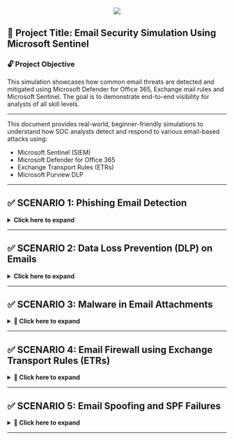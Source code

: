 <h1 align="center">
    <img src="https://readme-typing-svg.herokuapp.com/?font=Righteous&size=35&color=4257f5&center=true&vCenter=true&width=500&height=70&duration=2000&lines=E/Email+Security+Simulation+Project;" />
</h1>

## 🔐 Project Title: Email Security Simulation Using Microsoft Sentinel

### 🔓 Project Objective
This simulation showcases how common email threats are detected and mitigated using Microsoft Defender for Office 365, Exchange mail rules and Microsoft Sentinel. The goal is to demonstrate end-to-end visibility for analysts of all skill levels.

---

This document provides real-world, beginner-friendly simulations to understand how SOC analysts detect and respond to various email-based attacks using:
- Microsoft Sentinel (SIEM)
- Microsoft Defender for Office 365
- Exchange Transport Rules (ETRs)
- Microsoft Purview DLP

---

## ✅ SCENARIO 1: Phishing Email Detection
<details>
<summary><strong> Click here to expand </summary></strong>

### 📖 Real-World Context:
A finance employee at a mid-sized company receives an email that appears to be from the payroll department. The email urges the recipient to click a link to avoid salary delays.
This is a classic phishing attempt aiming to steal login credentials or deliver malware.

### 📧 Sample Email:
From: hr-support@payroll-verify-alert.com
To: finance_dept@company.com
Subject: Urgent: Action Required to Release Salary
Body:

Your payroll verification is pending. Click the link to avoid salary delay:
http://payroll-verify-alert.com/login

### ❌ Red Flags:
- External spoofed domain
- Urgency (salary delay)
- Fake link
- Urgent language: “Action Required”
- External spoofed domain
- Misleading hyperlink
- Impersonation of internal dept.

### 🧪 Analyst Action:
1. Create file `phishing_alert.log`
```
Timestamp | AlertType | Subject | Recipient | SenderFromAddress | ThreatType
2025-06-15 11:14:33 | ALERT | Urgent: Action Required to Release Salary | finance_dept@company.com | hr-support@payroll-verify-alert.com | URL Phishing
```

2. Upload to VM: `C:\SecurityLogs\phishing_alert.log`  
3. Create DCR using Sentinel > Data Connectors > Custom Logs  
4. Log Table: `PhishingLog_CL`

### 🧠 KQL Detection:
```kusto
PhishingLog_CL
| where AlertType == "ALERT"
| where Subject has_any("Urgent", "Action", "Suspension")
| extend DomainCheck = iif(SenderFromAddress endswith "@company.com", "Trusted", "Suspicious")
| project TimeGenerated=Timestamp, Recipient, SenderFromAddress, Subject, DomainCheck, ThreatType
```


### 🧪 Dummy Logs (PhishingLog_CL)

| Timestamp           | AlertType | Subject                             | Recipient               | SenderFromAddress                   | ThreatType     |
|---------------------|-----------|--------------------------------------|--------------------------|--------------------------------------|----------------|
| 2025-06-15 11:14:33 | ALERT     | Urgent: Action Required to Release Salary | finance_dept@company.com | hr-support@payroll-verify-alert.com | URL Phishing   |



### 🎯 MITRE ATT&CK Mapping
- [T1566.001 - Spearphishing via Service](https://attack.mitre.org/techniques/T1566/001/)
- [T1585.001 - Spoofing Email Accounts](https://attack.mitre.org/techniques/T1585/001/)

### 🧠 Alerting Process
Analyst receives alert inside Sentinel → Investigates message → Confirms spoofed sender

### 🔐 Prevention Techniques:
- Enable Safe Links (Defender)
- Anti-phishing policies (VIP impersonation)
- SPF, DKIM, DMARC setup
- Safe Links
- Anti-Phishing Policy
- SPF, DKIM, DMARC

### 🧯 Incident Response Steps
- Alert Detected in Microsoft Sentinel from Defender for Office 365, showing spoofed HR email with a suspicious link.
- Tier 1 Analyst investigates sender, confirms phishing, and checks if others received similar emails using KQL.
- Tier 2 Analyst quarantines the email, tests the malicious link in a sandbox, and blocks the sender domain and IOCs.
- Containment includes purging the email from all inboxes and applying transport rules to stop similar future attacks.
- Recovery & Awareness involves notifying users, resetting passwords (if clicked), and updating phishing training examples.


</details>

---


## ✅ SCENARIO 2: Data Loss Prevention (DLP) on Emails
<details>
<summary><strong> Click here to expand </summary></strong>

### 📖 Real-World Context:
An employee from the finance department attempts to send a spreadsheet containing Social Security Numbers (SSNs) and credit card details to an external vendor via email. This violates company policies on sharing Personally Identifiable Information (PII) outside the organization.

### 📧 Sample Email:
Sender: maria.lopez@company.com
Recipient: external_vendor@partners.com
Attachment: client_records.xlsx
Data Types: SSN, Credit Card Number
Violation: External email with PII

### ❌ Red Flags:
- Employee sending sensitive data (SSNs, credit card numbers) to an external domain
- Email attachments named like “client_records.xlsx” or “confidential_data.csv”
- No encryption or data masking applied before sending
- Violates company DLP policy on regulated PII (Personally Identifiable Information)
- Frequent large file transfers to unknown or unapproved recipients


### 🧪 Analyst Action:
1. Create file `dlp_alert.log`

```
Timestamp | Sender | Recipient | AttachmentName | DataTypeDetected | PolicyViolated  
2025-06-16 09:12:45 | maria.lopez@company.com | external_vendor@partners.com | client_records.xlsx | SSN, Credit Card Number | External Email with PII 
```


```
Timestamp | Sender | Recipient | AttachmentName | FileType | ThreatDetected | ActionTaken  
2025-06-16 10:10:12 | billing@invoiceportal.net | danielle.watson@company.com | Invoice.docm | macro-enabled | TrojanDownloader | Quarantined  
```

2. Upload to VM: `C:\SecurityLogs\dlp_alert.log`
3. Create DCR using Sentinel > Data Connectors > Custom Logs  
4. Log Table: `DLPLog_CL`
5. Path: C:\SecurityLogs\dlp_alert.log


### 🧠 KQL Detection(DLPLog_CL):
```kusto
DLPLog_CL
| where DataTypeDetected has_any ("SSN", "Credit Card")  // Look for PII keywords
| where Recipient !endswith "@company.com"               // Only flag external sending
| project Timestamp, Sender, Recipient, DataTypeDetected, PolicyViolated
```


### 🧪 Dummy Logs (DLPLog_CL)

| Timestamp           | Sender | Recipient                             | AttachmentName               | DataTypeDetected                   | PolicyViolated     |
|---------------------|-----------|--------------------------------------|--------------------------|--------------------------------------|----------------|
| 2025-06-15 11:14:33 | maria.lopez@company.com     | external_vendor@partners.com | client_records.xlsx | SSN | URL Phishing   |Credit Card


### 🎯 MITRE ATT&CK Mapping
- T1041 – Exfiltration Over Command and Control Channel
- T1537 – Transfer Data to Cloud Account

### 🧠 What Analysts See After Alert
Alert shows in Microsoft Sentinel DLP dashboard

### Analyst checks:
- Sender and recipient domain
- Content type (SSN, card info)
- Any existing override or justification from the user
- Coordinates with compliance/GRC teams if it's a confirmed policy violation

### 🧠 Alerting Process
- Sentinel Incident Notification
- Microsoft Purview DLP policy alerts
- Email/Teams notifications if enabled

### 🔐 Prevention:
- ✅ Microsoft Purview DLP Rules: Block or warn when PII is detected
- ✅ Auto-labeling in Office Apps: Applies sensitivity labels to content
- ✅ Train Employees: Conduct security awareness to reduce accidental data sharing
- ✅ Quarantine or Policy Tips: Inform user in Outlook before sending- Enable Safe Links (Defender)


### 🧯 Incident Response Steps
- Alert Triggered by Microsoft Purview DLP rule in Sentinel for PII (SSN/Credit Card) shared with external vendor.
- Tier 1 Analyst reviews the email logs and confirms that sensitive fields were detected in the attachment.
- Tier 2 Analyst contacts sender to confirm intent and checks if similar data was shared in the past (data exfil pattern).
- Containment involves applying encryption policy, temporarily disabling outbound email for the user, and alerting compliance.
- Recovery & Remediation includes retraining the user, updating DLP rules for stricter enforcement, and documenting the case for audits.

</details>

---

## ✅ SCENARIO 3: Malware in Email Attachments
<details> <summary><strong>🦠 Click here to expand</strong></summary>

### 📖 Real-World Context:
A user in the finance department receives an email from an unknown invoicing domain. The message includes a .docm (macro-enabled) attachment, which contains a malicious macro that attempts to download and execute a trojan from a remote server.

### 📧 Sample Email:
From: billing@invoiceportal.net
To: danielle.watson@company.com
Subject: New Invoice for Review
Attachment: Invoice.docm

When the user opens this file and enables macros, a hidden PowerShell script executes and contacts an external command-and-control (C2) server to download a trojan payload.

### ❌ Red Flags:
- Email contains attachments with risky extensions like .docm, .exe, .js, or .scr
- Sender’s domain is not recognized or impersonates a known vendor
- Attachment names like Invoice.docm, Payment.exe designed to trigger curiosity or urgency
- File behavior triggers antivirus or Defender for Office 365
- Unexpected attachments from external senders with generic subject lines


### 🧪 Analyst Action:
1. Create file `malware_email.log`

```
Timestamp | Sender | Recipient | AttachmentName | FileType | ThreatDetected | ActionTaken  
2025-06-16 10:10:12 | billing@invoiceportal.net | danielle.watson@company.com | Invoice.docm | macro-enabled | TrojanDownloader | Quarantined  
```
2. Upload to VM: `C:\SecurityLogs\malware_email.log`
3. Create DCR using Sentinel > Data Connectors > Custom Logs  
4. Log Table: `MalwareEmailLog_CL`
5. Path: C:\SecurityLogs\malware_email.log


### 🧠 KQL Detection(MalwareEmailLog_CL):
```kusto
MalwareEmailLog_CL
| where ThreatDetected != "Clean"                                  // Only show threats
| where FileType in ("macro-enabled", ".exe", ".scr")              // Filter suspicious file types
| project Timestamp, Sender, Recipient, AttachmentName, ThreatDetected
```


### 🧪 Dummy Logs (MalwareEmailLog_CL)

| Timestamp           | Sender | Recipient                             | AttachmentName               | FileType                   | ThreatDetected    | ActionTaken |
|---------------------|-----------|--------------------------------------|--------------------------|--------------------------------------|----------------|-------------|
| 2025-06-15 11:14:33 | billing@invoiceportal.net    | danielle.watson@company.com | Invoice.docm | SSN | URL Phishing   |Credit Card  | TrojanDownloader | Quarantined  |


### 🎯 MITRE ATT&CK Mapping
- T1204.002 – User Execution: Malicious File
- T1059 – Command and Scripting Interpreter (via PowerShell)

### 🧠 Analyst Workflow After Alert
- Detection Triggered in Sentinel
- Analyst views alert details in Incidents blade
- Confirms attachment type, sender domain reputation, quarantine status
- Cross-checks user activity logs for execution behavior

If confirmed, triggers incident response workflow

### 🛑 Notification Types:

- Microsoft Defender Alert Email
- Sentinel Incident Notification
- SIEM dashboard (Visual alert with severity level)

### 🔐 Prevention Techniques
- ✅ Safe Attachments (Microsoft Defender for Office 365)
- ✅ Block risky extensions (.docm, .exe, .js)
- ✅ Disable macros by default for all Office files
- ✅ Enable Zero-Hour Auto Purge (ZAP)
- ✅ Enable attachment sandboxing in email security policy


### 🧯 Incident Response Steps
- Alert Triggered by Defender for Office 365 detecting malware in the email attachment and quarantining it.
- Tier 1 Analyst checks the attachment’s hash, sender IP, and whether the recipient opened or forwarded the file.
- Tier 2 Analyst isolates the endpoint if the attachment was clicked, then runs a malware scan and collects memory dumps.
- Containment includes blocking sender’s domain, updating anti-malware policies, and revoking access tokens if lateral movement is detected.
- Recovery involves submitting malware sample to sandbox, patching endpoint if needed, and adding the hash to threat blocklists.


</details>

---

## ✅ SCENARIO 4: Email Firewall using Exchange Transport Rules (ETRs)
<details> <summary><strong>🛑 Click here to expand</strong></summary>

### 📖 Real-World Context:
A marketing employee receives an email from a Russian domain promoting a fake lottery win. The message contains an executable .exe file as an attachment. This could be a malware dropper intended to compromise the endpoint.

These types of spam or malware-laced emails are often blocked at the perimeter using Exchange Transport Rules (ETRs), acting like a firewall for your email flow.

### 📧 Sample Email:
From: promotions@freelottery.ru
To: emma@company.com
Subject: 🎉 You’ve Won a New Phone
Attachment: gift.exe

### ❌ Red Flags:
-Emails from domains with risky TLDs like .ru, .cn, .top
- Attachments with .exe, .scr, .bat—commonly associated with malware
- Subject lines like “You’ve Won” or “Claim Now” indicating spam or fraud
- Recipients receive the same message across departments (mass campaign)
- Email headers missing SPF/DKIM authentication
- Sender domain ends in .ru (known TLD abuse)
- Impersonal and generic language

### 🧪 Analyst Action:
1. Create file `email_firewall_block.log`

```
Timestamp | Sender | Recipient | Subject | Attachment | RuleMatched | ActionTaken  
2025-06-17 10:23:11 | promotions@freelottery.ru | emma@company.com | You’ve Won | gift.exe | Block Executables | Quarantined  
```
2. Upload to VM: `C:\SecurityLogs\email_firewall_block.log`
3. Create DCR using Sentinel > Data Connectors > Custom Logs  
4. Log Table: `FirewallEmailLog_CL`
5. Path: C:\SecurityLogs\email_firewall_block.log


### 🧠 KQL Detection(FirewallEmailLog_CL):
```kusto
FirewallEmailLog_CL
| where ActionTaken in ("Rejected", "Quarantined")           // Look for blocked or quarantined messages
| project Timestamp, Sender, Subject, Attachment, RuleMatched
```


### 🧪 Dummy Logs (MalwareEmailLog_CL)

| Timestamp           | Sender | Recipient                             | Attachment               | RuleMatched                   | ThreatDetected    | ActionTaken |
|---------------------|-----------|--------------------------------------|--------------------------|--------------------------------------|----------------|-------------|
| 2025-06-15 11:14:33 | promotions@freelottery.ru    | emma@company.com | You’ve Won	gift.exe |Block Executables  |  TrojanDownloader | Quarantined  |


### 🎯 MITRE ATT&CK Mapping
- T1566.002 – Phishing: Link
- T1204.001 – User Execution: Malicious Link or Attachment


### 🧠 Analyst Workflow After Alert
- Analyst sees alert triggered via SIEM or Email notification from Defender
- Opens alert → Reviews sender and file type → Confirms block/quarantine
- May cross-reference with known IOCs or sender domain reputation
- Checks if similar messages were delivered to other inboxes
- Escalates if part of campaign or triggers user awareness follow-up

### 🛑 Notification Types:

- Microsoft Defender Alert Email
- Sentinel Incident Notification
- SIEM dashboard (Visual alert with severity level)

### 🔐 Prevention Techniques
- ✅ Use Exchange Transport Rules (ETRs) to block messages with .exe, .js, or foreign domains
- ✅ Block known malicious domains or country TLDs like .ru, .cn, .tk
- ✅ Use Regex keyword filters for lottery, win, free, reward, etc.
- ✅ Enable Defender for Office 365 to inspect attachments and apply Safe Attachments
- ✅ Regularly audit and test ETR policies


### 🧯 Incident Response Steps
- Alert Detected when ETR rule matches suspicious filetype or sender domain—email gets quarantined or rejected.
- Tier 1 Analyst reviews quarantine logs, identifies scope (how many users received the email).
- Tier 2 Analyst traces sender domain reputation and blocklist status, updates rules to extend protection if new variants are seen.
- Containment Actions include blacklisting the domain, tightening ETRs with regex or more precise keywords, and preventing delivery of similar patterns.
- Recovery and Awareness: Add domain to transport blocklist, alert affected users not to whitelist manually, and update playbooks for future TLD-based threats.

</details>

---

## ✅ SCENARIO 5: Email Spoofing and SPF Failures
<details> <summary><strong>🚨 Click here to expand</strong></summary>

### 📖 Real-World Context:
An attacker sends a spoofed email appearing to come from the CEO of the company. The email urges the recipient to download a file related to payroll. On inspection, the email fails SPF (Sender Policy Framework) validation and has no DKIM (DomainKeys Identified Mail) or DMARC (Domain-based Message Authentication, Reporting & Conformance) signatures — clear signs of spoofing.

### 📧 Sample Email:
From: ceo@company-hr.com
To: tom@company.com
Subject: ⚠️ Important: Download Payroll Document
Body: Please download the attached payroll update immediately.

### ❌ Red Flags:
- Suspicious external domain (looks similar to official)
- SPF failed validation
- No DKIM or DMARC present
- Uses urgency tactic
- Targeting employee from finance

### 🧪 Analyst Action:
1. Create file `spoofed_email_spf_fail.log`

```
Timestamp | Sender | Recipient | Subject | SPFResult | DMARCResult | DKIMResult  
2025-06-18 09:45:23 | ceo@company-hr.com | tom@company.com | Important: Download Payroll | Fail | None | None  
```
2. Upload to VM: `C:\SecurityLogs\spoofed_email_spf_fail.log`
3. Create DCR using Sentinel > Data Connectors > Custom Logs  
4. Log Table: `EmailHeaderLog_CL`
5. Path: C:\SecurityLogs\spoofed_email_spf_fail.log


### 🧠 KQL Detection(EmailHeaderLog_CL):
```kusto
EmailHeaderLog_CL
| where SPFResult == "Fail"                             // SPF failure indicates sender not authorized
| where DMARCResult == "None" or DKIMResult == "None"   // No domain validation or email signature
| project Timestamp, Sender, Recipient, Subject, SPFResult, DKIMResult, DMARCResult
```


### 🧪 Dummy Logs (MalwareEmailLog_CL)

| Timestamp           | Sender | Recipient                             | Subject              | SPFResult                 | DMARCResult   | DKIMResult |
|---------------------|-----------|--------------------------------------|--------------------------|--------------------------------------|----------------|-------------|
| 2025-06-15 11:14:33 | ceo@company-hr.com    | tom@company.com |Important: Download Payrol | Fail |  None | None  |


### 🎯 MITRE ATT&CK Mapping
- T1566.001 – Spearphishing via Service
- T1585.001 – Spoofing Email Accounts

### 🧠 Analyst Workflow After Alert
- Alert appears in Microsoft Sentinel or Defender dashboard
- Analyst investigates header details and confirms external spoof
- Analysts may check similar sender addresses used recently
- Incident ticket is created for potential spoofing attack

### 🛑 Notification Types:

- Microsoft Defender Alert Email
- Sentinel Incident Notification
- SIEM dashboard (Visual alert with severity level)

### 🔐 Prevention Techniques
- ✅ SPF (Sender Policy Framework): Add DNS TXT record to specify allowed IPs/domains to send email on your behalf
- ✅ DKIM (DomainKeys Identified Mail): Digitally signs emails with your domain
- ✅ DMARC (Domain-based Message Authentication): Specifies action for failed SPF/DKIM (none, quarantine, reject)
- ✅ Anti-phishing policies targeting VIP name spoofing and lookalike domains
- ✅ Block emails failing SPF from sending to internal distribution lists


### 🧯 Incident Response Steps
- Tier 1 confirms alert from Sentinel
- Tier 2 isolates recipient’s device and blocks sender
- Header analysis is done to extract attack infrastructure
- SOC creates transport rule to quarantine similar emails
- IOC (Indicator of Compromise) added to threat intelligence feed
- Awareness email sent to finance or executive group

</details>

---
